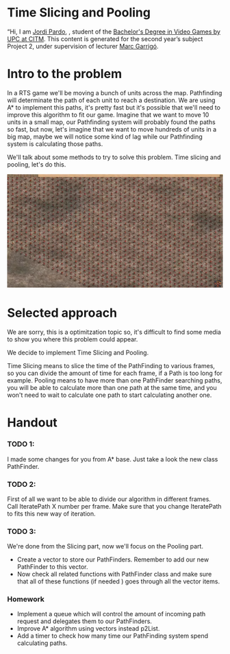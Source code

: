 # Time Slicing and Pooling
“Hi, I am [Jordi Pardo](https://www.linkedin.com/in/jordi-pardo-gutierrez), , student of the [Bachelor's Degree in Video Games by UPC at CITM](https://www.citm.upc.edu/ing/estudis/graus-videojocs/). This content is generated for the second year’s subject Project 2, under supervision of lecturer [Marc Garrigó](https://www.linkedin.com/in/mgarrigo/).

# Intro to the problem

In a RTS game we'll be moving a bunch of units across the map. Pathfinding will determinate the path of each unit to reach a destination.
We are using A* to implement this paths, it's pretty fast but it's possible that we'll need to improve this algorithm to fit our game.
Imagine that we want to move 10 units in a small map, our Pathfinding system will probably found the paths so fast, but now, let's imagine that we want to move hundreds of units in a big map, maybe we will notice some kind of lag while our Pathfinding system is calculating those paths.

We'll talk about some methods to try to solve this problem. Time slicing and pooling, let's do this.

![](thousands_units.png)

# Selected approach

We are sorry, this is a optimitzation topic so, it's difficult to find some media to show you where this problem could appear.

We decide to implement Time Slicing and Pooling.

Time Slicing means to slice the time of the PathFinding to various frames, so you can divide the amount of time for each frame, if a Path is too long for example.
Pooling means to have more than one PathFinder searching paths, you will be able to calculate more than one path at the same time, and you won't need to wait to calculate one path to start calculating another one.

# Handout

### TODO 1:
I made some changes for you from A* base. Just take a look the new class PathFinder.

### TODO 2:

First of all we want to be able to divide our algorithm in different frames. Call IteratePath X number per frame.
Make sure that you change IteratePath to fits this new way of iteration.

### TODO 3:

We're done from the Slicing part, now we'll focus on the Pooling part. 

- Create a vector to store our PathFinders. Remember to add our new PathFinder to this vector. 
- Now check all related functions with PathFinder class and make sure that all of these functions (if needed ) goes through all the vector items.

### Homework

- Implement a queue which will control the amount of incoming path request and delegates them to our PathFinders.
- Improve A* algorithm using vectors instead p2List.
- Add a timer to check how many time our PathFinding system spend calculating paths.

